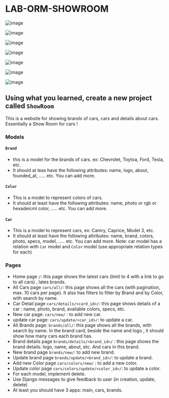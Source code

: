 # LAB-ORM-SHOWROOM

![image](https://github.com/user-attachments/assets/73137467-5cf9-49d4-abc2-fac8729e5416)

![image](https://github.com/user-attachments/assets/61d9caf2-d442-4495-a388-1bd225fd2bc3)

![image](https://github.com/user-attachments/assets/7590ec8e-d1c2-4d85-92a6-ddc563add8b5)

![image](https://github.com/user-attachments/assets/0a7edddb-3f07-4239-992d-120eb13afe38)

![image](https://github.com/user-attachments/assets/8a41d667-2b2e-4399-9452-43a011db9f6e)

![image](https://github.com/user-attachments/assets/82dfc0f2-3136-43d9-b5b2-b7d83e39b8e3)

![image](https://github.com/user-attachments/assets/a583c3e1-886b-4551-8201-4bb715cf2690)


## Using what you learned, create a new project called `ShowRoom`
This is a website for showing brands of cars, cars and details about cars. Essentially a Show Room for cars !

### Models
#### `Brand`
- this is a model for the brands of cars. ex: Chevrolet, Toytoa, Ford, Tesla, etc.
- It should at leas have the following attributes: name, logo, about, founded_at, ..... etc. You can add more.

#### `Color`
- This is a model to represent colors of cars.
- It should at least have the following attributes: name, photo or rgb or hexadeicml color, ..... etc. You can add more.

#### `Car`
- This is a model to represent cars, ex: Camry, Caprice, Model 3, etc.
- It should at least have the following attributes: name, brand, colors,  photo, specs, model, ..... etc. You can add more.
Note: car model has a relation with `Car` model and `Color` model (use appropriate relation types for each)


### Pages
- Home page `/`: this page shows the latest cars (limit to 4 with a link to go to all cars) , lates brands.
- All Cars page `cars/all/`: this page shows all the cars (with pagination, max. 10 cars per page). It also has filters to filter by Brand and by Color, with search by name.
- Car Detail page `cars/details/<card_id>/`: this page shows details of a car : name, photo, brand, available colors, specs, etc.
- New car page: `cars/new/` : to add new car.
- update car page: `cars/update/<car_id>/`: to update a car.
- All Brands page: `brands/all/`: this page shows all the brands, with search by name. In the brand card, beside the name and logo , it should show how many cars each brand has.
- Brand details page `brands/details/<brand_id>/` : this page shows the brand details: logo, name, about, etc. And cars in this brand.
- New brand page `brands/new/`: to add new brand.
- Update brand page `brands/update/<brand_id>/`: to update a brand.
- Add new Color page `cars/colors/new/` : to add a new color.
- Update color page `cars/colors/update/<color_id>/`: to update a color.
- For each model, implement delete.
- Use Django messages to give feedback to user (in creation, update, delete)
- At least you should have 3 apps: main, cars, brands.
